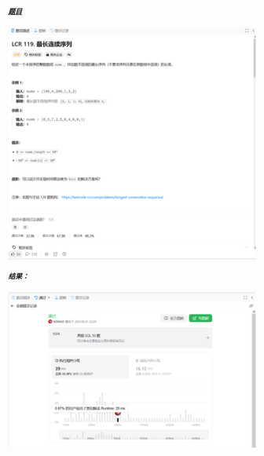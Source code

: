 ##### [题目](https://leetcode.cn/problems/WhsWhI/description/?envType=study-plan-v2&envId=coding-interviews-special)
![pic](img.png)
##### 结果：
![pic](result.png)